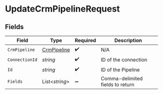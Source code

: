 # UpdateCrmPipelineRequest


## Fields

| Field                                                 | Type                                                  | Required                                              | Description                                           |
| ----------------------------------------------------- | ----------------------------------------------------- | ----------------------------------------------------- | ----------------------------------------------------- |
| `CrmPipeline`                                         | [CrmPipeline](../../Models/Components/CrmPipeline.md) | :heavy_check_mark:                                    | N/A                                                   |
| `ConnectionId`                                        | *string*                                              | :heavy_check_mark:                                    | ID of the connection                                  |
| `Id`                                                  | *string*                                              | :heavy_check_mark:                                    | ID of the Pipeline                                    |
| `Fields`                                              | List<*string*>                                        | :heavy_minus_sign:                                    | Comma-delimited fields to return                      |